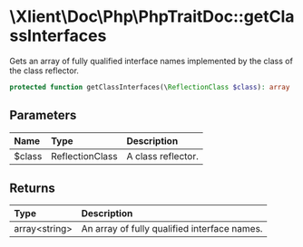 # \\Xlient\\Doc\\Php\\PhpTraitDoc::getClassInterfaces

Gets an array of fully qualified interface names implemented by the class of the class reflector.

```php
protected function getClassInterfaces(\ReflectionClass $class): array
```

## Parameters

| Name | Type | Description |
| :--- | :--- | :--- |
| $class | ReflectionClass | A class reflector. |

## Returns

| Type | Description |
| :--- | :--- |
| array\<string\> | An array of fully qualified interface names. |